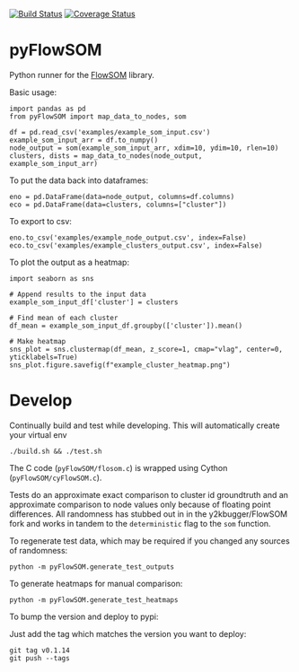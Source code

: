 [![Build Status](https://travis-ci.com/angelolab/pyFlowSOM.svg?branch=master)](https://travis-ci.com/angelolab/pyFlowSOM)
[![Coverage Status](https://coveralls.io/repos/github/angelolab/pyFlowSOM/badge.svg?branch=main)](https://coveralls.io/github/angelolab/pyFlowSOM?branch=main)

# pyFlowSOM

Python runner for the [FlowSOM](https://github.com/SofieVG/FlowSOM) library.

Basic usage:

    import pandas as pd
    from pyFlowSOM import map_data_to_nodes, som

    df = pd.read_csv('examples/example_som_input.csv')
    example_som_input_arr = df.to_numpy()
    node_output = som(example_som_input_arr, xdim=10, ydim=10, rlen=10)
    clusters, dists = map_data_to_nodes(node_output, example_som_input_arr)

To put the data back into dataframes:

    eno = pd.DataFrame(data=node_output, columns=df.columns)
    eco = pd.DataFrame(data=clusters, columns=["cluster"])

To export to csv:

    eno.to_csv('examples/example_node_output.csv', index=False)
    eco.to_csv('examples/example_clusters_output.csv', index=False)

To plot the output as a heatmap:

    import seaborn as sns

    # Append results to the input data
    example_som_input_df['cluster'] = clusters

    # Find mean of each cluster
    df_mean = example_som_input_df.groupby(['cluster']).mean()

    # Make heatmap
    sns_plot = sns.clustermap(df_mean, z_score=1, cmap="vlag", center=0, yticklabels=True)
    sns_plot.figure.savefig(f"example_cluster_heatmap.png")


# Develop

Continually build and test while developing. This will automatically create your virtual env

    ./build.sh && ./test.sh

The C code (`pyFlowSOM/flosom.c`) is wrapped using Cython (`pyFlowSOM/cyFlowSOM.c`).

Tests do an approximate exact comparison to cluster id groundtruth and an approximate comparison to node values only because of floating point differences. All randomness has stubbed out in in the y2kbugger/FlowSOM fork and works in tandem to the `deterministic` flag to the `som` function.

To regenerate test data, which may be required if you changed any sources of randomness:

    python -m pyFlowSOM.generate_test_outputs

To generate heatmaps for manual comparison:

    python -m pyFlowSOM.generate_test_heatmaps

To bump the version and deploy to pypi:

Just add the tag which matches the version you want to deploy:

    git tag v0.1.14
    git push --tags
